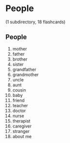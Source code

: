 # People
(1 subdirectory, 18 flashcards)

## People

1. mother
2. father
3. brother
4. sister
5. grandfather
6. grandmother
7. uncle
8. aunt
9. cousin
10. baby
11. friend
12. teacher
13. doctor
14. nurse
15. therapist
16. caregiver
17. stranger
18. about me
